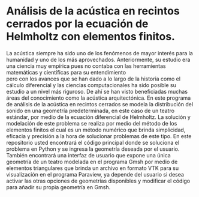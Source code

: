 # Análisis de la acústica en recintos cerrados por la ecuación de Helmholtz con elementos finitos. 
La acústica siempre ha sido uno de los fenómenos de mayor interés para la humanidad y uno de los más aprovechados. Anteriormente, su 
estudio era una ciencia muy empírica pues no contaba con las herramientas matemáticas y científicas para su entendimiento  
pero con los avances que se han dado a lo largo de la historia como el cálculo diferencial y las ciencias computacionales ha sido posible su estudio a un nivel más riguroso. De ahí se han visto beneficiadas muchas áreas del conocimiento como la acústica arquitectónica. 
En este programa de análisis de la acústica en recintos cerrados se modela la distribución del sonido en una geometría predeterminada, en este caso de un teatro estándar, por medio de la ecuación diferencial de Helmholtz. 
La solución y modelación de este problema se realiza por  medio del método de los elementos finitos el cual es un método numérico que brinda simplicidad, eficacia y precisión a la hora de solucionar problemas de este tipo.
En este repositorio usted encontrará el código principal donde se soluciona el problema en Python y se ingresa la geometría deseada por el usuario. También encontrará una interfaz de usuario que expone una única geometría de un teatro modelada en el programa Gmsh por medio de elementos triangulares que brinda un archivo en formato VTK para su visualización en el programa Paraview, ya depende del usuario si desea activar las otras opciones de geometrías disponibles y modificar el código para añadir su propia geometría en Gmsh. 

